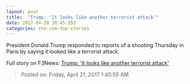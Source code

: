 ```yaml
---
layout: post
title:  "Trump: 'It looks like another terrorist attack'"
date: 2017-04-20 20:45:55Z
categories: cnn-com-top-stories
---
```


President Donald Trump responded to reports of a shooting Thursday in Paris by saying it looked like a terrorist attack.


Full story on F3News: [Trump: 'It looks like another terrorist attack'](http://www.f3nws.com/n/YtcukC)

> Posted on: Friday, April 21, 2017 1:45:55 AM
